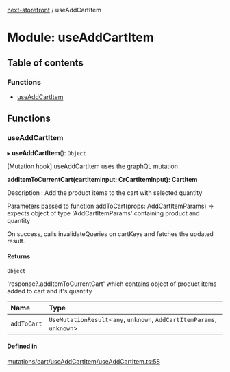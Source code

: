 [next-storefront](../README.md) / useAddCartItem

# Module: useAddCartItem

## Table of contents

### Functions

- [useAddCartItem](useAddCartItem.md#useaddcartitem)

## Functions

### useAddCartItem

▸ **useAddCartItem**(): `Object`

[Mutation hook] useAddCartItem uses the graphQL mutation

<b>addItemToCurrentCart(cartItemInput: CrCartItemInput): CartItem</b>

Description : Add the product items to the cart with selected quantity

Parameters passed to function addToCart(props: AddCartItemParams) => expects object of type 'AddCartItemParams' containing product and quantity

On success, calls invalidateQueries on cartKeys and fetches the updated result.

#### Returns

`Object`

'response?.addItemToCurrentCart' which contains object of product items added to cart and it's quantity

| Name | Type |
| :------ | :------ |
| `addToCart` | `UseMutationResult`<`any`, `unknown`, `AddCartItemParams`, `unknown`\> |

#### Defined in

[mutations/cart/useAddCartItem/useAddCartItem.ts:58](https://github.com/KiboSoftware/nextjs-storefront/blob/474c22ea/hooks/mutations/cart/useAddCartItem/useAddCartItem.ts#L58)
